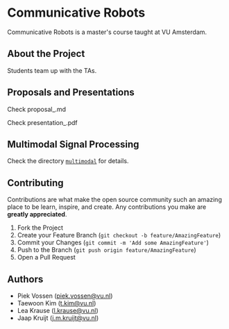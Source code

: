 # Communicative Robots

Communicative Robots is a master's course taught at VU Amsterdam.

## About the Project

Students team up with the TAs.

## Proposals and Presentations

Check proposal_<name>.md
  
Check presentation_<name>.pdf
  
## Multimodal Signal Processing

Check the directory [`multimodal`](https://github.com/cltl/ma-communicative-robots/tree/master/multimodal) for details.

## Contributing

Contributions are what make the open source community such an amazing place to be learn, inspire, and create. Any contributions you make are **greatly appreciated**.

1. Fork the Project
2. Create your Feature Branch (`git checkout -b feature/AmazingFeature`)
3. Commit your Changes (`git commit -m 'Add some AmazingFeature'`)
4. Push to the Branch (`git push origin feature/AmazingFeature`)
5. Open a Pull Request

## Authors
* Piek Vossen (piek.vossen@vu.nl)
* Taewoon Kim (t.kim@vu.nl)
* Lea Krause (l.krause@vu.nl)
* Jaap Kruijt (j.m.kruijt@vu.nl)
